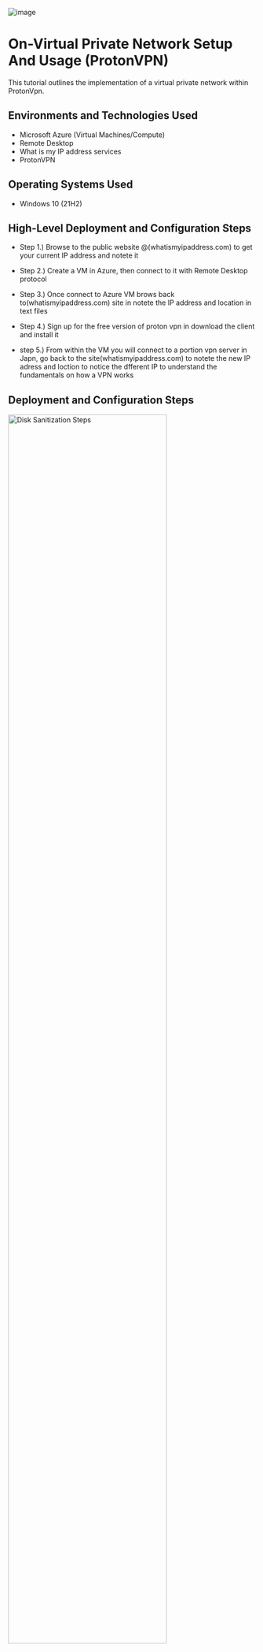 ![image](https://github.com/oscarwinters/VPN/assets/146681785/2c29e8db-e212-4b09-bc1f-eb0fd0b2e976)
 
<h1>On-Virtual Private Network Setup And Usage (ProtonVPN)</h1>
This tutorial outlines the implementation of a virtual private network within ProtonVpn.<br />





<h2>Environments and Technologies Used</h2>

- Microsoft Azure (Virtual Machines/Compute)
- Remote Desktop
- What is my IP address services
- ProtonVPN

<h2>Operating Systems Used </h2>

- Windows 10 (21H2)

<h2>High-Level Deployment and Configuration Steps</h2>

- Step 1.) Browse to the public website @(whatismyipaddress.com) to get your current IP address and notete it

- Step 2.) Create a VM in Azure, then connect to it with Remote Desktop protocol

- Step 3.) Once connect to Azure VM brows back to(whatismyipaddress.com) site in notete the IP address and location in text files 

- Step 4.) Sign up for the free version of proton vpn in download the client and install it

- step 5.) From within the VM you will connect to a portion vpn server in Japn, go back to the site(whatismyipaddress.com) to notete the new IP adress and loction to notice the dfferent IP to understand the fundamentals on how a VPN works  

<h2>Deployment and Configuration Steps</h2>

<p>
<img src="https://i.imgur.com/DJmEXEB.png" height="80%" width="80%" alt="Disk Sanitization Steps"/>
</p>
<p>
Lorem ipsum dolor sit amet, consectetur adipiscing elit, sed do eiusmod tempor incididunt ut labore et dolore magna aliqua. Ut enim ad minim veniam, quis nostrud exercitation ullamco laboris nisi ut aliquip ex ea commodo consequat. Duis aute irure dolor in reprehenderit in voluptate velit esse cillum dolore eu fugiat nulla pariatur.
</p>
<br />

<p>
<img src="https://i.imgur.com/DJmEXEB.png" height="80%" width="80%" alt="Disk Sanitization Steps"/>
</p>
<p>
Lorem ipsum dolor sit amet, consectetur adipiscing elit, sed do eiusmod tempor incididunt ut labore et dolore magna aliqua. Ut enim ad minim veniam, quis nostrud exercitation ullamco laboris nisi ut aliquip ex ea commodo consequat. Duis aute irure dolor in reprehenderit in voluptate velit esse cillum dolore eu fugiat nulla pariatur.
</p>
<br />

<p>
<img src="https://i.imgur.com/DJmEXEB.png" height="80%" width="80%" alt="Disk Sanitization Steps"/>
</p>
<p>
Lorem ipsum dolor sit amet, consectetur adipiscing elit, sed do eiusmod tempor incididunt ut labore et dolore magna aliqua. Ut enim ad minim veniam, quis nostrud exercitation ullamco laboris nisi ut aliquip ex ea commodo consequat. Duis aute irure dolor in reprehenderit in voluptate velit esse cillum dolore eu fugiat nulla pariatur.
</p>
<br />
